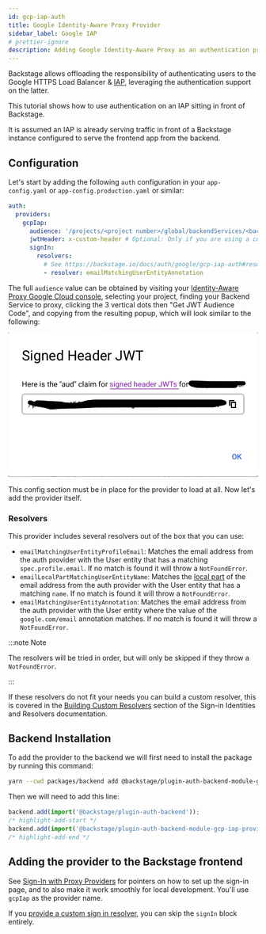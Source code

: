 ```yaml
---
id: gcp-iap-auth
title: Google Identity-Aware Proxy Provider
sidebar_label: Google IAP
# prettier-ignore
description: Adding Google Identity-Aware Proxy as an authentication provider in Backstage
---
```


Backstage allows offloading the responsibility of authenticating users to the
Google HTTPS Load Balancer & [IAP](https://cloud.google.com/iap), leveraging the
authentication support on the latter.

This tutorial shows how to use authentication on an IAP sitting in front of
Backstage.

It is assumed an IAP is already serving traffic in front of a Backstage instance
configured to serve the frontend app from the backend.

## Configuration

Let's start by adding the following `auth` configuration in your
`app-config.yaml` or `app-config.production.yaml` or similar:

```yaml
auth:
  providers:
    gcpIap:
      audience: '/projects/<project number>/global/backendServices/<backend service id>'
      jwtHeader: x-custom-header # Optional: Only if you are using a custom header for the IAP JWT
      signIn:
        resolvers:
          # See https://backstage.io/docs/auth/google/gcp-iap-auth#resolvers for more resolvers
          - resolver: emailMatchingUserEntityAnnotation
```

The full `audience` value can be obtained by visiting your [Identity-Aware Proxy Google Cloud console](https://console.cloud.google.com/security/iap), selecting your project, finding your Backend Service to proxy, clicking the 3 vertical dots then "Get JWT Audience Code", and copying from the resulting popup, which will look similar to the following:

![Identity-Aware Proxy JWT Audience Code popup](../../assets/auth/gcp-iap-jwt-audience-code-popup.png)

This config section must be in place for the provider to load at all. Now let's
add the provider itself.

### Resolvers

This provider includes several resolvers out of the box that you can use:

- `emailMatchingUserEntityProfileEmail`: Matches the email address from the auth provider with the User entity that has a matching `spec.profile.email`. If no match is found it will throw a `NotFoundError`.
- `emailLocalPartMatchingUserEntityName`: Matches the [local part](https://en.wikipedia.org/wiki/Email_address#Local-part) of the email address from the auth provider with the User entity that has a matching `name`. If no match is found it will throw a `NotFoundError`.
- `emailMatchingUserEntityAnnotation`: Matches the email address from the auth provider with the User entity where the value of the `google.com/email` annotation matches. If no match is found it will throw a `NotFoundError`.

:::note Note

The resolvers will be tried in order, but will only be skipped if they throw a `NotFoundError`.

:::

If these resolvers do not fit your needs you can build a custom resolver, this is covered in the [Building Custom Resolvers](../identity-resolver.md#building-custom-resolvers) section of the Sign-in Identities and Resolvers documentation.

## Backend Installation

To add the provider to the backend we will first need to install the package by running this command:

```bash title="from your Backstage root directory"
yarn --cwd packages/backend add @backstage/plugin-auth-backend-module-gcp-iap-provider
```

Then we will need to add this line:

```ts title="in packages/backend/src/index.ts"
backend.add(import('@backstage/plugin-auth-backend'));
/* highlight-add-start */
backend.add(import('@backstage/plugin-auth-backend-module-gcp-iap-provider'));
/* highlight-add-end */
```

## Adding the provider to the Backstage frontend

See [Sign-In with Proxy Providers](../index.md#sign-in-with-proxy-providers) for pointers on how to set up the sign-in page, and to also make it work smoothly for local development. You'll use `gcpIap` as the provider name.

If you [provide a custom sign in resolver](https://backstage.io/docs/auth/identity-resolver#building-custom-resolvers), you can skip the `signIn` block entirely.
